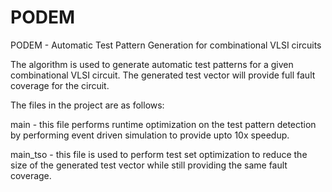 # PODEM
PODEM - Automatic Test Pattern Generation for combinational VLSI circuits

The algorithm is used to generate automatic test patterns for a given combinational VLSI circuit.
The generated test vector will provide full fault coverage for the circuit.

The files in the project are as follows:

main - this file performs runtime optimization on the test pattern detection by performing event driven simulation to provide upto 10x speedup.

main_tso - this file is used to perform test set optimization to reduce the size of the generated test vector while still providing the same fault coverage.
